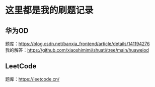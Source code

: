 # 这里都是我的刷题记录

## 华为OD
题库：https://blog.csdn.net/banxia_frontend/article/details/141194276  
我的解答：https://github.com/xiaoshimimi/shuati/tree/main/huaweiod

## LeetCode
题库：https://leetcode.cn/
